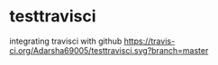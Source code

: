 # testtravisci
integrating travisci with github
 https://travis-ci.org/Adarsha69005/testtravisci.svg?branch=master
